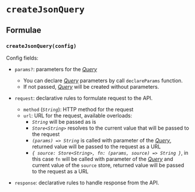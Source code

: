 # `createJsonQuery`

## Formulae

### `createJsonQuery(config)`

Config fields:

- `params?`: parameters for the [_Query_](../primitives/query.md)

  - You can declare [_Query_](../primitives/query.md) parameters by call `declareParams` function.
  - If not passed, [_Query_](../primitives/query.md) will be created without parameters.

- `request`: declarative rules to formulate request to the API.

  - `method` (_`String`_): HTTP method for the request
  - `url`: URL for the request, available overloads:
    - _`String`_ will be passed as is
    - _`Store<String>`_ resolves to the current value that will be passed to the request
    - _`(params) => String`_ is called with parameter of the [_Query_](../primitives/query.md), returned value will be passed to the request as a URL
    - _`{ source: Store<String>, fn: (params, source) => String }`_, in this case `fn` will be called with parameter of the [_Query_](../primitives/query.md) and current value of the `source` store, returned value will be passed to the request as a URL

- `response`: declarative rules to handle response from the API.

